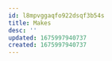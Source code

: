 ```yaml
---
id: l8mpvggaqfo922dsqf3b54s
title: Makes
desc: ''
updated: 1675997940737
created: 1675997940737
---
```

